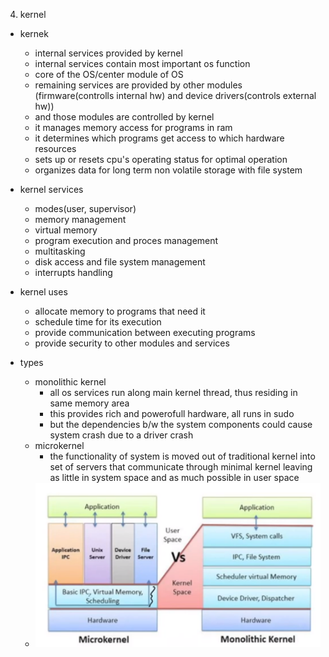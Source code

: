 4. kernel

- kernek
	- internal services provided by kernel
	- internal services contain most important os function
	- core of the OS/center module of OS
	- remaining services are provided by other modules (firmware(controlls internal hw) and device drivers(controls external hw))  
	- and those modules are controlled by kernel 
	- it manages memory access for programs in ram
	- it determines which programs get access to which hardware resources
	- sets up or resets cpu's operating status for optimal operation
	- organizes data for long term non volatile storage with file system

- kernel services
	- modes(user, supervisor)
	- memory management
	- virtual memory
	- program execution and proces management
	- multitasking
	- disk access and file system management
	- interrupts handling

- kernel uses
	- allocate memory to programs that need it
	- schedule time for its execution
	- provide communication between executing programs
	- provide security to other modules and services

- types
	- monolithic kernel
		- all os services run along main kernel thread, thus residing in same memory area
		- this provides rich and powerofull hardware, all runs in sudo
		- but the dependencies b/w the system components could cause system crash due to a driver crash
	- microkernel
		- the functionality of system is moved out of traditional kernel into set of servers that communicate through minimal kernel leaving as little in system space and as much possible in user space
	- ![92a3942794b6346b60820a976cdeb67c.png](../_resources/6d9b84155b564f25bb285fc81e8619ea.png)